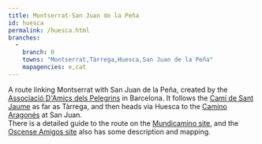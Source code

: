 ```yaml
---
title: Montserrat-San Juan de la Peña
id: huesca
permalink: /huesca.html
branches:
  -
    branch: 0
    towns: "Montserrat,Tàrrega,Huesca,San Juan de la Peña"
    mapagencies: e,cat
---
```


A route linking Montserrat with San Juan de la Peña, created by the [Associació D'Amics dels Pelegrins][0] in Barcelona. It follows the [Camí de Sant Jaume][1] as far as Tàrrega, and then heads via Huesca to the [Camino Aragonés][2] at San Juan.  
There is a detailed guide to the route on the [Mundicamino site][3], and the [Oscense Amigos site][4] also has some description and mapping.

[0]: http://www.amicsdelspelegrins.org/
[1]: catalan.html
[2]: aragones.html
[3]: http://www.mundicamino.com/rutas.cfm?id=49
[4]: http://personal.telefonica.terra.es/web/jmata/asociacion/caminocatalan.htm
